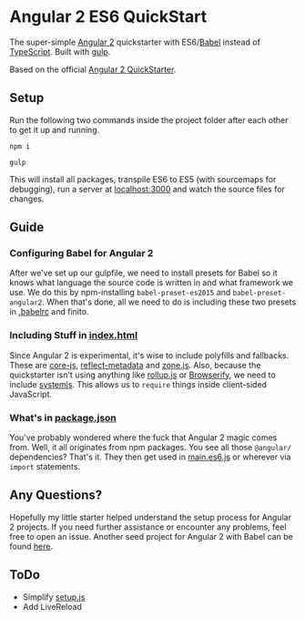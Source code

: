 # Angular 2 ES6 QuickStart
The super-simple [Angular 2](https://angular.io/) quickstarter with ES6/[Babel](https://babeljs.io/) instead of [TypeScript](https://www.typescriptlang.org/). Built with [gulp](http://gulpjs.com/).

Based on the official [Angular 2 QuickStarter](https://angular.io/docs/ts/latest/quickstart.html).

## Setup
Run the following two commands inside the project folder after each other to get it up and running.

    npm i

    gulp

This will install all packages, transpile ES6 to ES5 (with sourcemaps for debugging), run a server at [localhost:3000](http://localhost:3000) and watch the source files for changes.

## Guide
### Configuring Babel for Angular 2
After we've set up our gulpfile, we need to install presets for Babel so it knows what language the source code is written in and what framework we use. We do this by npm-installing `babel-preset-es2015` and `babel-preset-angular2`. When that's done, all we need to do is including these two presets in [.babelrc](https://github.com/rbnlffl/angular2-babel-quickstart/blob/master/.babelrc) and finito.

### Including Stuff in [index.html](https://github.com/rbnlffl/angular2-babel-quickstart/blob/master/index.html)
Since Angular 2 is experimental, it's wise to include polyfills and fallbacks. These are [core-js](https://github.com/zloirock/core-js), [reflect-metadata](https://www.npmjs.com/package/reflect-metadata) and [zone.js](https://github.com/angular/zone.js/). Also, because the quickstarter isn't using anything like [rollup.js](http://rollupjs.org/) or [Browserify](http://browserify.org/), we need to include [systemjs](https://github.com/systemjs/systemjs). This allows us to `require` things inside client-sided JavaScript.

### What's in [package.json](https://github.com/rbnlffl/angular2-babel-quickstart/blob/master/package.json)
You've probably wondered where the fuck that Angular 2 magic comes from. Well, it all originates from npm packages. You see all those `@angular/` dependencies? That's it. They then get used in [main.es6.js](https://github.com/rbnlffl/angular2-babel-quickstart/blob/master/src/js/es6/main.es6.js) or wherever via `import` statements.

## Any Questions?
Hopefully my little starter helped understand the setup process for Angular 2 projects. If you need further assistance or encounter any problems, feel free to open an issue. Another seed project for Angular 2 with Babel can be found [here](https://github.com/shuhei/babel-angular2-app).

## ToDo
* Simplify [setup.js](https://github.com/rbnlffl/angular2-babel-quickstart/blob/master/src/js/setup.js)
* Add LiveReload
